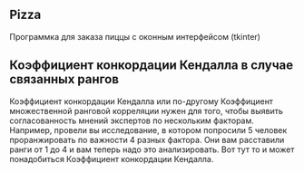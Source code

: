 ## Pizza
Программка для заказа пиццы с оконным интерфейсом (tkinter)

## Коэффициент конкордации Кендалла в случае связанных рангов
Коэффициент конкордации Кендалла или по-другому Коэффициент множественной ранговой корреляции нужен для того, чтобы выявить согласованность мнений экспертов по нескольким факторам.
Например, провели вы исследование, в котором попросили 5 человек проранжировать по важности 4 разных фактора. Они вам расставили ранги от 1 до 4 и вам теперь надо это анализировать. Вот тут то и может понадобиться Коэффициент конкордации Кендалла.


